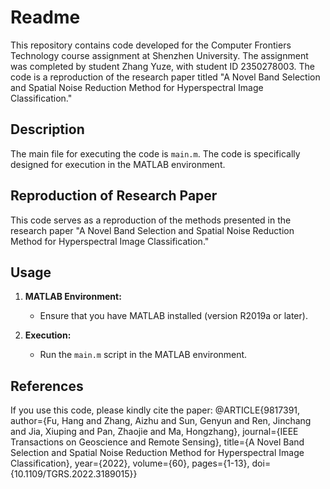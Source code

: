 # Readme 
This repository contains code developed for the Computer Frontiers Technology course assignment at Shenzhen University. The assignment was completed by student Zhang Yuze, with student ID 2350278003. The code is a reproduction of the research paper titled "A Novel Band Selection and Spatial Noise Reduction Method for Hyperspectral Image Classification."

## Description

The main file for executing the code is `main.m`. The code is specifically designed for execution in the MATLAB environment.

## Reproduction of Research Paper

This code serves as a reproduction of the methods presented in the research paper "A Novel Band Selection and Spatial Noise Reduction Method for Hyperspectral Image Classification."

## Usage

1. **MATLAB Environment:**
   - Ensure that you have MATLAB installed (version R2019a or later).

2. **Execution:**
   - Run the `main.m` script in the MATLAB environment.

## References

If you use this code, please kindly cite the paper: @ARTICLE{9817391,
author={Fu, Hang and Zhang, Aizhu and Sun, Genyun and Ren, Jinchang and Jia, Xiuping and Pan, Zhaojie and Ma, Hongzhang},
journal={IEEE Transactions on Geoscience and Remote Sensing},
title={A Novel Band Selection and Spatial Noise Reduction Method for Hyperspectral Image Classification},
year={2022},
volume={60},
pages={1-13},
doi={10.1109/TGRS.2022.3189015}}